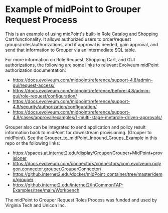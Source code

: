 # Example of midPoint to Grouper Request Process

This is an example of using midPoint's built-in Role Catalog and Shopping Cart functionality.
 It allows authorized users to order/request groups/roles/authorizations, 
  and if approval is needed, gain approval, and send that information to Grouper via an intermediate SQL table. 

For more information on Role Request, Shopping Cart, and GUI authorizations, the following 
  are some links to relevant Evolveum midPoint authorization documentation:
* https://docs.evolveum.com/midpoint/reference/support-4.8/admin-gui/request-access/
* https://docs.evolveum.com/midpoint/reference/before-4.8/admin-gui/role-request/configuration/
* https://docs.evolveum.com/midpoint/reference/support-4.8/security/authorization/configuration/
* https://docs.evolveum.com/midpoint/reference/support-4.8/cases/approval/examples/1-multi-stage-metarole-driven-approvals/

Grouper also can be integrated to send application and policy result information back to midPoint for downstream
 provisioning. (Grouper to midPoint). 
See the Grouper_to_midPoint_Inbound_Groups_Example in this repo or the following links:
* https://spaces.at.internet2.edu/display/Grouper/Grouper+MidPoint+provisioner
* https://docs.evolveum.com/connectors/connectors/com.evolveum.polygon.connector.grouper.GrouperConnector/
* https://github.internet2.edu/docker/midPoint_container/tree/master/demo/grouper
* https://github.internet2.edu/internet2/InCommonTAP-Examples/tree/main/Workbench

The midPoint to Grouper Request Roles Process was funded and used by Virginia Tech and Unicon Inc. 
